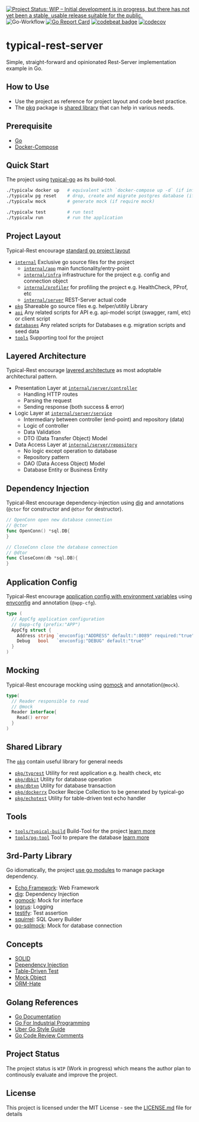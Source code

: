 [![Project Status: WIP – Initial development is in progress, but there has not yet been a stable, usable release suitable for the public.](https://www.repostatus.org/badges/latest/wip.svg)](https://www.repostatus.org/#wip)
![Go-Workflow](https://github.com/typical-go/typical-rest-server/workflows/Go/badge.svg)
[![Go Report Card](https://goreportcard.com/badge/github.com/typical-go/typical-rest-server)](https://goreportcard.com/report/github.com/typical-go/typical-rest-server)
[![codebeat badge](https://codebeat.co/badges/17e19d4b-6803-4bbb-82bb-e39fe2f1424b)](https://codebeat.co/projects/github-com-typical-go-typical-rest-server-master)
[![codecov](https://codecov.io/gh/typical-go/typical-rest-server/branch/master/graph/badge.svg)](https://codecov.io/gh/typical-go/typical-rest-server)

# typical-rest-server

Simple, straight-forward and opinionated Rest-Server implementation example in Go.

## How to Use 

- Use the project as reference for project layout and code best practice.
- The [pkg](pkg) package is [shared library](#shared-library) that can help in various needs.

## Prerequisite

- [Go](https://golang.org/doc/install) 
- [Docker-Compose](https://docs.docker.com/compose/install/)

## Quick Start

The project using [typical-go](https://github.com/typical-go/typical-go) as its build-tool.

```bash
./typicalw docker up   # equivalent with `docker-compose up -d` (if infrastructure not up)
./typicalw pg reset    # drop, create and migrate postgres database (if database not ready)
./typicalw mock        # generate mock (if require mock)

./typicalw test        # run test 
./typicalw run         # run the application
```

## Project Layout

Typical-Rest encourage [standard go project layout](https://github.com/golang-standards/project-layout)

- [`internal`](internal) Exclusive go source files for the project
  - [`internal/app`](internal/app) main functionality/entry-point
  - [`internal/infra`](internal/infra) infrastructure for the project e.g. config and connection object
  - [`internal/profiler`](internal/profiler) for profiling the project e.g. HealthCheck, PProf, etc
  - [`internal/server`](internal/server) REST-Server actual code
- [`pkg`](pkg) Shareable go source files e.g. helper/utitily Library
- [`api`](api) Any related scripts for API e.g. api-model script (swagger, raml, etc) or client script
- [`databases`](database) Any related scripts for Databases e.g. migration scripts and seed data
- [`tools`](tool) Supporting tool for the project

## Layered Architecture

Typical-Rest encourage [layered architecture](https://en.wikipedia.org/wiki/Multitier_architecture) as most adoptable architectural pattern.

- Presentation Layer at [`internal/server/controller`](internal/server/controller)
  - Handling HTTP routes
  - Parsing the request
  - Sending response (both success & error)
- Logic Layer at [`internal/server/service`](internal/server/service)
  - Intermediary between controller (end-point) and repository (data)
  - Logic of controller
  - Data Validation
  - DTO (Data Transfer Object) Model
- Data Access Layer at [`internal/server/repository`](internal/server/repository)
  - No logic except operation to database
  - Repository pattern
  - DAO (Data Access Object) Model
  - Database Entity or Business Entity

## Dependency Injection

Typical-Rest encourage dependency-injection using [dig](https://github.com/uber-go/dig) and annotations (`@ctor` for constructor and `@dtor` for destructor).

```go
// OpenConn open new database connection
// @ctor
func OpenConn() *sql.DB{
}
```

```go
// CloseConn close the database connection
// @dtor
func CloseConn(db *sql.DB){
}
```


## Application Config

Typical-Rest encourage [application config with environment variables](https://12factor.net/config) using [envconfig](https://github.com/kelseyhightower/envconfig) and annotation (`@app-cfg`). 

```go
type (
  // AppCfg application configuration
  // @app-cfg (prefix:"APP")
  AppCfg struct {
    Address string `envconfig:"ADDRESS" default:":8089" required:"true"`
    Debug   bool   `envconfig:"DEBUG" default:"true"`
  }
)
```

## Mocking

Typical-Rest encourage mocking using [gomock](https://github.com/golang/mock) and annotation(`@mock`). 

```go
type(
  // Reader responsible to read
  // @mock
  Reader interface{
    Read() error
  }
)
```

## Shared Library

The [`pkg`](pkg) contain useful library for general needs

- [`pkg/typrest`](pkg/typrest) Utility for rest application e.g. health check, etc
- [`pkg/dbkit`](pkg/dbkit) Utility for database operation
- [`pkg/dbtxn`](pkg/dbtxn) Utility for database transaction
- [`pkg/dockerrx`](pkg/dockerrx) Docker Recipe Collection to be generated by typical-go
- [`pkg/echotest`](pkg/echotest) Utility for table-driven test echo handler

## Tools

- [`tools/typical-build`](tools/typical-build) Build-Tool for the project [learn more](https://github.com/typical-go/typical-go)
- [`tools/pg-tool`](tools/pg-tool) Tool to prepare the database [learn more](tools/pg-tool/README.md)


## 3rd-Party Library

Go idiomatically, the project [use go modules](https://blog.golang.org/using-go-modules) to manage package dependency.

- [Echo Framework](https://echo.labstack.com/): Web Framework
- [dig](https://github.com/uber-go/dig): Dependency Injection
- [gomock](https://github.com/golang/mock): Mock for interface
- [logrus](https://github.com/sirupsen/logrus): Logging
- [testify](https://github.com/stretchr/testify): Test assertion
- [squirrel](https://github.com/Masterminds/squirrel): SQL Query Builder
- [go-sqlmock](https://github.com/DATA-DOG/go-sqlmock): Mock for database connection 

## Concepts

- [SOLID](https://en.wikipedia.org/wiki/SOLID)
- [Dependency Injection](https://en.wikipedia.org/wiki/Dependency_injection) 
- [Table-Driven Test](https://github.com/golang/go/wiki/TableDrivenTests)
- [Mock Object](https://en.wikipedia.org/wiki/Mock_object) 
- [ORM-Hate](https://martinfowler.com/bliki/OrmHate.html)

## Golang References

- [Go Documentation](https://golang.org/doc/)
- [Go For Industrial Programming](https://peter.bourgon.org/go-for-industrial-programming/)
- [Uber Go Style Guide](https://github.com/uber-go/guide)
- [Go Code Review Comments](https://github.com/golang/go/wiki/CodeReviewComments)

## Project Status

The project status is `WIP` (Work in progress) which means the author plan to continously evaluate and improve the project.

## License

This project is licensed under the MIT License - see the [LICENSE.md](LICENSE.md) file for details